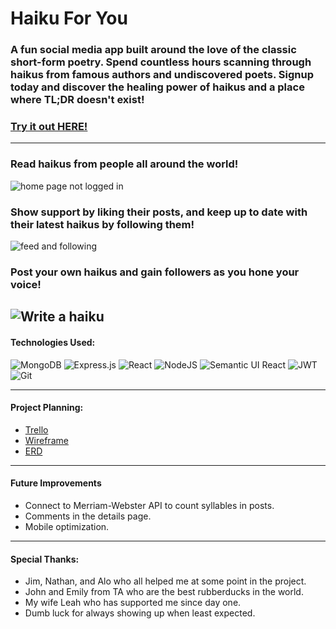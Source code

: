 # Haiku For You

### A fun social media app built around the love of the classic short-form poetry. Spend countless hours scanning through haikus from famous authors and undiscovered poets. Signup today and discover the healing power of haikus and a place where TL;DR doesn't exist!

### [Try it out HERE!](https://haikuforyou.herokuapp.com/)

---

### Read haikus from people all around the world!

![home page not logged in](https://i.imgur.com/2ILCi8H.png)

### Show support by liking their posts, and keep up to date with their latest haikus by following them!

![feed and following](https://i.imgur.com/FnJBOx6.png)

### Post your own haikus and gain followers as you hone your voice!

## ![Write a haiku](https://i.imgur.com/uWz6o8t.png)

#### Technologies Used:

![MongoDB](https://img.shields.io/badge/MongoDB-%234ea94b.svg?style=for-the-badge&logo=mongodb&logoColor=white) ![Express.js](https://img.shields.io/badge/express.js-%23404d59.svg?style=for-the-badge&logo=express&logoColor=%2361DAFB) ![React](https://img.shields.io/badge/react-%2320232a.svg?style=for-the-badge&logo=react&logoColor=%2361DAFB) ![NodeJS](https://img.shields.io/badge/node.js-6DA55F?style=for-the-badge&logo=node.js&logoColor=white) ![Semantic UI React](https://img.shields.io/badge/Semantic%20UI%20React-%2335BDB2.svg?style=for-the-badge&logo=SemanticUIReact&logoColor=white) ![JWT](https://img.shields.io/badge/JWT-black?style=for-the-badge&logo=JSON%20web%20tokens) ![Git](https://img.shields.io/badge/git-%23F05033.svg?style=for-the-badge&logo=git&logoColor=white)

---

#### Project Planning:

- [Trello](https://trello.com/b/euUPJJ2C/haiku-for-you)
- [Wireframe](https://whimsical.com/wireframe-FgwAddSUZWKSrybWKbcj1C)
- [ERD](https://whimsical.com/erd-cfxcWKxW4HvPzT6nBNoLN)

---

#### Future Improvements

- Connect to Merriam-Webster API to count syllables in posts.
- Comments in the details page.
- Mobile optimization.

---

#### Special Thanks:

- Jim, Nathan, and Alo who all helped me at some point in the project.
- John and Emily from TA who are the best rubberducks in the world.
- My wife Leah who has supported me since day one.
- Dumb luck for always showing up when least expected.
